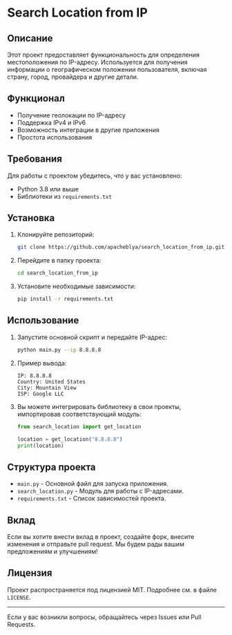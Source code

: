 # Search Location from IP

## Описание
Этот проект предоставляет функциональность для определения местоположения по IP-адресу. Используется для получения информации о географическом положении пользователя, включая страну, город, провайдера и другие детали.

## Функционал
- Получение геолокации по IP-адресу
- Поддержка IPv4 и IPv6
- Возможность интеграции в другие приложения
- Простота использования

## Требования
Для работы с проектом убедитесь, что у вас установлено:
- Python 3.8 или выше
- Библиотеки из `requirements.txt`

## Установка
1. Клонируйте репозиторий:
   ```bash
   git clone https://github.com/apacheblya/search_location_from_ip.git
   ```

2. Перейдите в папку проекта:
   ```bash
   cd search_location_from_ip
   ```

3. Установите необходимые зависимости:
   ```bash
   pip install -r requirements.txt
   ```

## Использование
1. Запустите основной скрипт и передайте IP-адрес:
   ```bash
   python main.py --ip 8.8.8.8
   ```

2. Пример вывода:
   ```
   IP: 8.8.8.8
   Country: United States
   City: Mountain View
   ISP: Google LLC
   ```

3. Вы можете интегрировать библиотеку в свои проекты, импортировав соответствующий модуль:
   ```python
   from search_location import get_location

   location = get_location("8.8.8.8")
   print(location)
   ```

## Структура проекта
- `main.py` - Основной файл для запуска приложения.
- `search_location.py` - Модуль для работы с IP-адресами.
- `requirements.txt` - Список зависимостей проекта.

## Вклад
Если вы хотите внести вклад в проект, создайте форк, внесите изменения и отправьте pull request. Мы будем рады вашим предложениям и улучшениям!

## Лицензия
Проект распространяется под лицензией MIT. Подробнее см. в файле `LICENSE`.

---

Если у вас возникли вопросы, обращайтесь через Issues или Pull Requests.
